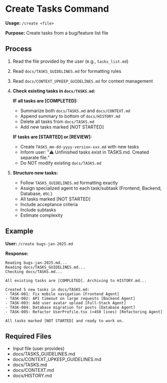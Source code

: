 # Create Tasks Command

**Usage:** `/create <file>`

**Purpose:** Create tasks from a bug/feature list file

## Process

1. Read the file provided by the user (e.g., `tasks_list.md`)
2. Read `docs/TASKS_GUIDELINES.md` for formatting rules
3. Read `docs/CONTEXT_UPKEEP_GUIDELINES.md` for context management

4. **Check existing tasks in `docs/TASKS.md`:**
   
   **IF all tasks are [COMPLETED]:**
   - Summarize both `docs/TASKS.md` and `docs/CONTEXT.md`
   - Append summary to bottom of `docs/HISTORY.md`
   - Delete all tasks from `docs/TASKS.md`
   - Add new tasks marked [NOT STARTED]
   
   **IF tasks are [STARTED] or [REVIEW]:**
   - Create `TASKS_mm-dd-yyyy-version-xxx.md` with new tasks
   - Inform user: "⚠️ Unfinished tasks exist in TASKS.md. Created separate file."
   - Do NOT modify existing `docs/TASKS.md`

5. **Structure new tasks:**
   - Follow `TASKS_GUIDELINES.md` formatting exactly
   - Assign specialized agent to each task/subtask (Frontend, Backend, Database, etc.)
   - All tasks marked [NOT STARTED]
   - Include acceptance criteria
   - Include subtasks
   - Estimate complexity

## Example

**User:** `/create bugs-jan-2025.md`

**Response:**
```
Reading bugs-jan-2025.md...
Reading docs/TASKS_GUIDELINES.md...
Checking docs/TASKS.md...

All existing tasks are [COMPLETED]. Archiving to HISTORY.md...

Created 5 new tasks in docs/TASKS.md:
- TASK-001: Fix mobile navigation [Frontend Agent]
- TASK-002: API timeout on large requests [Backend Agent]
- TASK-003: Add user avatar upload [Full-Stack Agent]
- TASK-004: Database migration for posts [Database Agent]
- TASK-005: Refactor UserProfile.tsx (>450 lines) [Refactoring Agent]

All tasks marked [NOT STARTED] and ready to work on.
```

## Required Files
- Input file (user provides)
- docs/TASKS_GUIDELINES.md
- docs/CONTEXT_UPKEEP_GUIDELINES.md
- docs/TASKS.md
- docs/CONTEXT.md
- docs/HISTORY.md